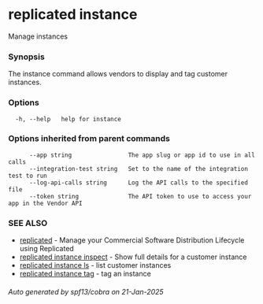 # replicated instance

Manage instances

### Synopsis

The instance command allows vendors to display and tag customer instances.

### Options

```
  -h, --help   help for instance
```

### Options inherited from parent commands

```
      --app string                The app slug or app id to use in all calls
      --integration-test string   Set to the name of the integration test to run
      --log-api-calls string      Log the API calls to the specified file
      --token string              The API token to use to access your app in the Vendor API
```

### SEE ALSO

* [replicated](replicated.md)	 - Manage your Commercial Software Distribution Lifecycle using Replicated
* [replicated instance inspect](replicated_instance_inspect.md)	 - Show full details for a customer instance
* [replicated instance ls](replicated_instance_ls.md)	 - list customer instances
* [replicated instance tag](replicated_instance_tag.md)	 - tag an instance

###### Auto generated by spf13/cobra on 21-Jan-2025
